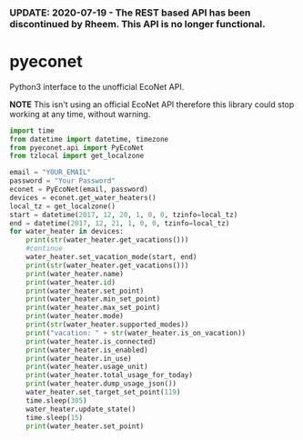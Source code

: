 ### **UPDATE**: 2020-07-19 - The REST based API has been discontinued by Rheem. This API is no longer functional.

# pyeconet
Python3 interface to the unofficial EcoNet API.

**NOTE** This isn't using an official EcoNet API therefore this library could stop working at any time, without warning.

```python
import time
from datetime import datetime, timezone
from pyeconet.api import PyEcoNet
from tzlocal import get_localzone

email = "YOUR_EMAIL"
password = "Your Password"
econet = PyEcoNet(email, password)
devices = econet.get_water_heaters()
local_tz = get_localzone()
start = datetime(2017, 12, 20, 1, 0, 0, tzinfo=local_tz)
end = datetime(2017, 12, 21, 1, 0, 0, tzinfo=local_tz)
for water_heater in devices:
    print(str(water_heater.get_vacations()))
    #continue
    water_heater.set_vacation_mode(start, end)
    print(str(water_heater.get_vacations()))
    print(water_heater.name)
    print(water_heater.id)
    print(water_heater.set_point)
    print(water_heater.min_set_point)
    print(water_heater.max_set_point)
    print(water_heater.mode)
    print(str(water_heater.supported_modes))
    print("vacation: " + str(water_heater.is_on_vacation))
    print(water_heater.is_connected)
    print(water_heater.is_enabled)
    print(water_heater.in_use)
    print(water_heater.usage_unit)
    print(water_heater.total_usage_for_today)
    print(water_heater.dump_usage_json())
    water_heater.set_target_set_point(119)
    time.sleep(305)
    water_heater.update_state()
    time.sleep(15)
    print(water_heater.set_point)
```